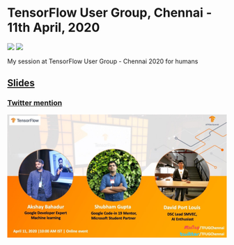 # TensorFlow User Group, Chennai - 11th April, 2020
 [![](https://img.shields.io/github/license/sourcerer-io/hall-of-fame.svg?colorB=ff0000)](https://github.com/akshaybahadur21/Emojinator/blob/master/LICENSE.md)  [![](https://img.shields.io/badge/Akshay-Bahadur-brightgreen.svg?colorB=ff0000)](https://akshaybahadur.com)
 
 My session at TensorFlow User Group - Chennai 2020 for humans 
 
## [Slides]()

### [Twitter mention](https://twitter.com/TFUGChennai/status/1247205206493782021)

<img src="https://github.com/akshaybahadur21/TFUG-Chennai-2020/blob/master/tfug_chennai.jpeg">

